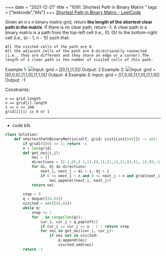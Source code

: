 +++ 
date = "2021-12-21"
title = "1091. Shortest Path in Binary Matrix "
tags = ["leetcode","bfs"]
+++
[Shortest Path in Binary Matrix - LeetCode](https://leetcode.com/problems/shortest-path-in-binary-matrix/)

Given an n x n binary matrix grid, return __the length of the shortest clear path in the matrix__. If there is no clear path, return -1.
A clear path in a binary matrix is a path from the top-left cell (i.e., (0, 0)) to the bottom-right cell (i.e., (n - 1, n - 1)) such that:

	All the visited cells of the path are 0.
	All the adjacent cells of the path are 8-directionally connected (i.e., they are different and they share an edge or a corner).The length of a clear path is the number of visited cells of this path.
 
Example 1:
![](https://assets.leetcode.com/uploads/2021/02/18/example1_1.png)Input: grid = [[0,1],[1,0]] Output: 2 
Example 2:
![](https://assets.leetcode.com/uploads/2021/02/18/example2_1.png)Input: grid = [[0,0,0],[1,1,0],[1,1,0]] Output: 4 
Example 3:
Input: grid = [[1,0,0],[1,1,0],[1,1,0]] Output: -1 
 
Constraints:

	n == grid.length
	n == grid[i].length
	1 <= n <= 100
	grid[i][j] is 0 or 1
---
- code bfs
```py
class Solution:
    def shortestPathBinaryMatrix(self, grid: List[List[int]]) -> int:
        if grid[0][0] == 1: return -1
        n = len(grid)
        def get_nei(i,j):
            nei = []
            directions = [(-1,0),(-1,1),(0,1),(1,1),(1,0),(1,-1),(0,-1),(-1,-1)]
            for di, dj in directions:
                next_i, next_j = di + i, dj + j
                if 0 <= next_i < n and 0 <= next_j < n and grid[next_i][next_j] == 0:
                    nei.append((next_i, next_j))
            return nei
                    
        step = 0
        q = deque([(0,0)])
        visited = set([(0,0)])
        while q:
            step += 1
            for _ in range(len(q)):
                cur_i, cur_j = q.popleft()
                if cur_i == cur_j == n - 1 : return step
                for nei in get_nei(cur_i, cur_j):
                    if nei not in visited:
                        q.append(nei)
                        visited.add(nei)
        return -1
```
